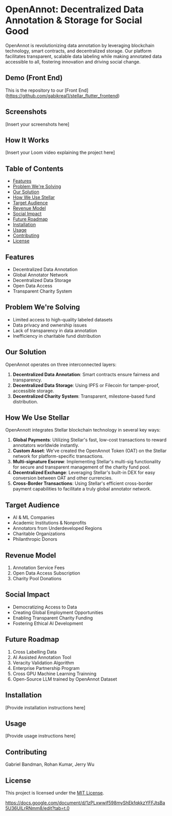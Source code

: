 # OpenAnnot: Decentralized Data Annotation & Storage for Social Good

OpenAnnot is revolutionizing data annotation by leveraging blockchain technology, smart contracts, and decentralized storage. Our platform facilitates transparent, scalable data labeling while making annotated data accessible to all, fostering innovation and driving social change.

## Demo (Front End)

This is the repository to our [Front End] (https://github.com/gabikreal1/stellar_flutter_frontend)

## Screenshots

[Insert your screenshots here]

## How It Works

[Insert your Loom video explaining the project here]

## Table of Contents

- [Features](#features)
- [Problem We're Solving](#problem-were-solving)
- [Our Solution](#our-solution)
- [How We Use Stellar](#how-we-use-stellar)
- [Target Audience](#target-audience)
- [Revenue Model](#revenue-model)
- [Social Impact](#social-impact)
- [Future Roadmap](#future-roadmap)
- [Installation](#installation)
- [Usage](#usage)
- [Contributing](#contributing)
- [License](#license)

## Features

- Decentralized Data Annotation
- Global Annotator Network
- Decentralized Data Storage
- Open Data Access
- Transparent Charity System

## Problem We're Solving

- Limited access to high-quality labeled datasets
- Data privacy and ownership issues
- Lack of transparency in data annotation
- Inefficiency in charitable fund distribution

## Our Solution

OpenAnnot operates on three interconnected layers:

1. **Decentralized Data Annotation**: Smart contracts ensure fairness and transparency.
2. **Decentralized Data Storage**: Using IPFS or Filecoin for tamper-proof, accessible storage.
3. **Decentralized Charity System**: Transparent, milestone-based fund distribution.

## How We Use Stellar

OpenAnnott integrates Stellar blockchain technology in several key ways:

1. **Global Payments**: Utilizing Stellar's fast, low-cost transactions to reward annotators worldwide instantly.
2. **Custom Asset**: We've created the OpenAnnot Token (OAT) on the Stellar network for platform-specific transactions.
3. **Multi-signature Escrow**: Implementing Stellar's multi-sig functionality for secure and transparent management of the charity fund pool.
4. **Decentralized Exchange**: Leveraging Stellar's built-in DEX for easy conversion between OAT and other currencies.
5. **Cross-Border Transactions**: Using Stellar's efficient cross-border payment capabilities to facilitate a truly global annotator network.

## Target Audience

- AI & ML Companies
- Academic Institutions & Nonprofits
- Annotators from Underdeveloped Regions
- Charitable Organizations
- Philanthropic Donors

## Revenue Model

1. Annotation Service Fees
2. Open Data Access Subscription
3. Charity Pool Donations

## Social Impact

- Democratizing Access to Data
- Creating Global Employment Opportunities
- Enabling Transparent Charity Funding
- Fostering Ethical AI Development

## Future Roadmap

1. Cross Labelling Data
2. AI Assisted Annotation Tool
3. Veracity Validation Algorithm
4. Enterprise Partnership Program
5. Cross GPU Machine Learning Trainning
6. Open-Source LLM trained by OpenAnnot Dataset

## Installation

[Provide installation instructions here]

## Usage

[Provide usage instructions here]

## Contributing

Gabriel Bandman, Rohan Kumar, Jerry Wu

## License

This project is licensed under the [MIT License](LICENSE).


https://docs.google.com/document/d/1zPLxwwif598myShEkfqkkzYFFJtsBa5U36UlLrRNmm8/edit?tab=t.0
